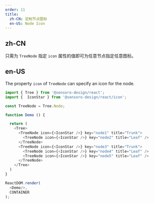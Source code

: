 ```yaml
---
order: 11
title: 
  zh-CN: 定制节点图标
  en-US: Node Icon
---
```


## zh-CN

只需为 `TreeNode` 指定 `icon` 属性的值即可为任意节点指定任意图标。

## en-US

The property `icon` of `TreeNode` can specify an icon for the node.

```js
import { Tree } from '@sensoro-design/react';
import {  IconStar } from '@sensoro-design/react/icon';

const TreeNode = Tree.Node;

function Demo () {

  return (
    <Tree>
      <TreeNode icon={<IconStar />} key="node1" title="Trunk">
        <TreeNode icon={<IconStar />} key="node2" title="Leaf" />
      </TreeNode>
      <TreeNode icon={<IconStar />} key="node3" title="Trunk">
        <TreeNode icon={<IconStar />} key="node4" title="Leaf" />
        <TreeNode icon={<IconStar />} key="node5" title="Leaf" />
      </TreeNode>
    </Tree>
  )
}

ReactDOM.render(
  <Demo/>,
  CONTAINER
);
```
